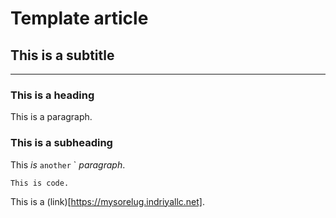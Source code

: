 # Template article
## This is a subtitle
---

### This is a heading

This is a paragraph.

### This is a subheading

This *is* `another` \` _paragraph_.

```
This is code.
```

This is a (link)[https://mysorelug.indriyallc.net].
